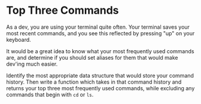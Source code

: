 # Top Three Commands

As a dev, you are using your terminal quite often. Your terminal saves your most recent commands, and you see this reflected by pressing "up" on your keyboard.

It would be a great idea to know what your most frequently used commands are, and determine if you should set aliases for them that would make dev'ing much easier.

Identify the most appropriate data structure that would store your command history. Then write a function which takes in that command history and returns your top three most frequently used commands, while excluding any commands that begin with `cd` or `ls`.